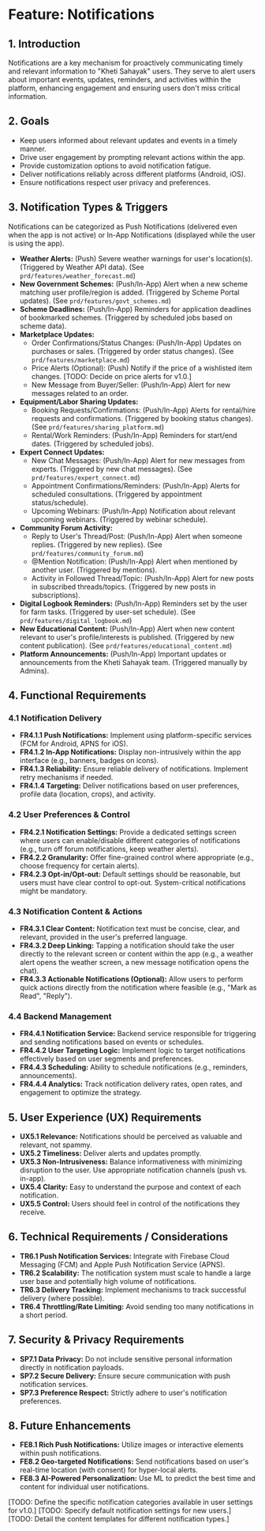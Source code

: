 # Feature: Notifications

## 1. Introduction

Notifications are a key mechanism for proactively communicating timely and relevant information to "Kheti Sahayak" users. They serve to alert users about important events, updates, reminders, and activities within the platform, enhancing engagement and ensuring users don't miss critical information.

## 2. Goals

*   Keep users informed about relevant updates and events in a timely manner.
*   Drive user engagement by prompting relevant actions within the app.
*   Provide customization options to avoid notification fatigue.
*   Deliver notifications reliably across different platforms (Android, iOS).
*   Ensure notifications respect user privacy and preferences.

## 3. Notification Types & Triggers

Notifications can be categorized as Push Notifications (delivered even when the app is not active) or In-App Notifications (displayed while the user is using the app).

*   **Weather Alerts:** (Push) Severe weather warnings for user's location(s). (Triggered by Weather API data). (See `prd/features/weather_forecast.md`)
*   **New Government Schemes:** (Push/In-App) Alert when a new scheme matching user profile/region is added. (Triggered by Scheme Portal updates). (See `prd/features/govt_schemes.md`)
*   **Scheme Deadlines:** (Push/In-App) Reminders for application deadlines of bookmarked schemes. (Triggered by scheduled jobs based on scheme data).
*   **Marketplace Updates:**
    *   Order Confirmations/Status Changes: (Push/In-App) Updates on purchases or sales. (Triggered by order status changes). (See `prd/features/marketplace.md`)
    *   Price Alerts (Optional): (Push) Notify if the price of a wishlisted item changes. [TODO: Decide on price alerts for v1.0.]
    *   New Message from Buyer/Seller: (Push/In-App) Alert for new messages related to an order.
*   **Equipment/Labor Sharing Updates:**
    *   Booking Requests/Confirmations: (Push/In-App) Alerts for rental/hire requests and confirmations. (Triggered by booking status changes). (See `prd/features/sharing_platform.md`)
    *   Rental/Work Reminders: (Push/In-App) Reminders for start/end dates. (Triggered by scheduled jobs).
*   **Expert Connect Updates:**
    *   New Chat Messages: (Push/In-App) Alert for new messages from experts. (Triggered by new chat messages). (See `prd/features/expert_connect.md`)
    *   Appointment Confirmations/Reminders: (Push/In-App) Alerts for scheduled consultations. (Triggered by appointment status/schedule).
    *   Upcoming Webinars: (Push/In-App) Notification about relevant upcoming webinars. (Triggered by webinar schedule).
*   **Community Forum Activity:**
    *   Reply to User's Thread/Post: (Push/In-App) Alert when someone replies. (Triggered by new replies). (See `prd/features/community_forum.md`)
    *   @Mention Notification: (Push/In-App) Alert when mentioned by another user. (Triggered by mentions).
    *   Activity in Followed Thread/Topic: (Push/In-App) Alert for new posts in subscribed threads/topics. (Triggered by new posts in subscriptions).
*   **Digital Logbook Reminders:** (Push/In-App) Reminders set by the user for farm tasks. (Triggered by user-set schedule). (See `prd/features/digital_logbook.md`)
*   **New Educational Content:** (Push/In-App) Alert when new content relevant to user's profile/interests is published. (Triggered by new content publication). (See `prd/features/educational_content.md`)
*   **Platform Announcements:** (Push/In-App) Important updates or announcements from the Kheti Sahayak team. (Triggered manually by Admins).

## 4. Functional Requirements

### 4.1 Notification Delivery
*   **FR4.1.1 Push Notifications:** Implement using platform-specific services (FCM for Android, APNS for iOS).
*   **FR4.1.2 In-App Notifications:** Display non-intrusively within the app interface (e.g., banners, badges on icons).
*   **FR4.1.3 Reliability:** Ensure reliable delivery of notifications. Implement retry mechanisms if needed.
*   **FR4.1.4 Targeting:** Deliver notifications based on user preferences, profile data (location, crops), and activity.

### 4.2 User Preferences & Control
*   **FR4.2.1 Notification Settings:** Provide a dedicated settings screen where users can enable/disable different categories of notifications (e.g., turn off forum notifications, keep weather alerts).
*   **FR4.2.2 Granularity:** Offer fine-grained control where appropriate (e.g., choose frequency for certain alerts).
*   **FR4.2.3 Opt-in/Opt-out:** Default settings should be reasonable, but users must have clear control to opt-out. System-critical notifications might be mandatory.

### 4.3 Notification Content & Actions
*   **FR4.3.1 Clear Content:** Notification text must be concise, clear, and relevant, provided in the user's preferred language.
*   **FR4.3.2 Deep Linking:** Tapping a notification should take the user directly to the relevant screen or content within the app (e.g., a weather alert opens the weather screen, a new message notification opens the chat).
*   **FR4.3.3 Actionable Notifications (Optional):** Allow users to perform quick actions directly from the notification where feasible (e.g., "Mark as Read", "Reply").

### 4.4 Backend Management
*   **FR4.4.1 Notification Service:** Backend service responsible for triggering and sending notifications based on events or schedules.
*   **FR4.4.2 User Targeting Logic:** Implement logic to target notifications effectively based on user segments and preferences.
*   **FR4.4.3 Scheduling:** Ability to schedule notifications (e.g., reminders, announcements).
*   **FR4.4.4 Analytics:** Track notification delivery rates, open rates, and engagement to optimize the strategy.

## 5. User Experience (UX) Requirements

*   **UX5.1 Relevance:** Notifications should be perceived as valuable and relevant, not spammy.
*   **UX5.2 Timeliness:** Deliver alerts and updates promptly.
*   **UX5.3 Non-Intrusiveness:** Balance informativeness with minimizing disruption to the user. Use appropriate notification channels (push vs. in-app).
*   **UX5.4 Clarity:** Easy to understand the purpose and context of each notification.
*   **UX5.5 Control:** Users should feel in control of the notifications they receive.

## 6. Technical Requirements / Considerations

*   **TR6.1 Push Notification Services:** Integrate with Firebase Cloud Messaging (FCM) and Apple Push Notification Service (APNS).
*   **TR6.2 Scalability:** The notification system must scale to handle a large user base and potentially high volume of notifications.
*   **TR6.3 Delivery Tracking:** Implement mechanisms to track successful delivery (where possible).
*   **TR6.4 Throttling/Rate Limiting:** Avoid sending too many notifications in a short period.

## 7. Security & Privacy Requirements

*   **SP7.1 Data Privacy:** Do not include sensitive personal information directly in notification payloads.
*   **SP7.2 Secure Delivery:** Ensure secure communication with push notification services.
*   **SP7.3 Preference Respect:** Strictly adhere to user's notification preferences.

## 8. Future Enhancements

*   **FE8.1 Rich Push Notifications:** Utilize images or interactive elements within push notifications.
*   **FE8.2 Geo-targeted Notifications:** Send notifications based on user's real-time location (with consent) for hyper-local alerts.
*   **FE8.3 AI-Powered Personalization:** Use ML to predict the best time and content for individual user notifications.

[TODO: Define the specific notification categories available in user settings for v1.0.]
[TODO: Specify default notification settings for new users.]
[TODO: Detail the content templates for different notification types.]
